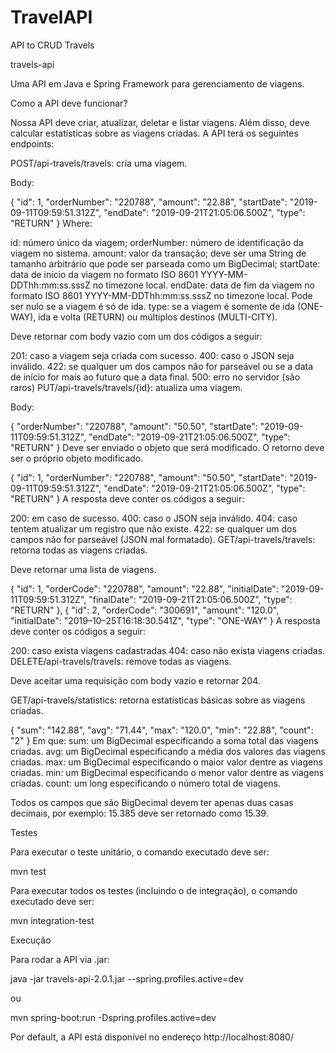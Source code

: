 # TravelAPI
API to CRUD Travels

travels-api

Uma API em Java e Spring Framework para gerenciamento de viagens.

Como a API deve funcionar?

Nossa API deve criar, atualizar, deletar e listar viagens. Além disso, deve calcular estatísticas sobre as viagens criadas. A API terá os seguintes endpoints:

POST/api-travels/travels: cria uma viagem. 

Body:

{ "id": 1, "orderNumber": "220788", "amount": "22.88", "startDate": "2019-09-11T09:59:51.312Z", "endDate": "2019-09-21T21:05:06.500Z", "type": "RETURN" }
Where:

id: número único da viagem; orderNumber: número de identificação da viagem no sistema. amount: valor da transação; deve ser uma String de tamanho arbitrário que pode ser parseada como um BigDecimal; startDate: data de início da viagem no formato ISO 8601 YYYY-MM-DDThh:mm:ss.sssZ no timezone local. endDate: data de fim da viagem no formato ISO 8601 YYYY-MM-DDThh:mm:ss.sssZ no timezone local. Pode ser nulo se a viagem é só de ida. type: se a viagem é somente de ida (ONE-WAY), ida e volta (RETURN) ou múltiplos destinos (MULTI-CITY).

Deve retornar com body vazio com um dos códigos a seguir:

201: caso a viagem seja criada com sucesso.
400: caso o JSON seja inválido.
422: se qualquer um dos campos não for parseável ou se a data de início for mais ao futuro que a data final.
500: erro no servidor (são raros)
PUT/api-travels/travels/{id}: atualiza uma viagem.

Body:

{ "orderNumber": "220788", "amount": "50.50", "startDate": "2019-09-11T09:59:51.312Z", "endDate": "2019-09-21T21:05:06.500Z", "type": "RETURN" }
Deve ser enviado o objeto que será modificado. O retorno deve ser o próprio objeto modificado.

{ "id": 1, "orderNumber": "220788", "amount": "50.50", "startDate": "2019-09-11T09:59:51.312Z", "endDate": "2019-09-21T21:05:06.500Z", "type": "RETURN" }
A resposta deve conter os códigos a seguir:

200: em caso de sucesso.
400: caso o JSON seja inválido.
404: caso tentem atualizar um registro que não existe.
422: se qualquer um dos campos não for parseável (JSON mal formatado).
GET/api-travels/travels: retorna todas as viagens criadas.

Deve retornar uma lista de viagens.

{ "id": 1, "orderCode": "220788", "amount": "22.88", "initialDate": "2019-09-11T09:59:51.312Z", "finalDate": "2019-09-21T21:05:06.500Z", "type": "RETURN" }, { "id": 2, "orderCode": "300691", "amount": "120.0", "initialDate": "2019–10–25T16:18:30.541Z", "type": "ONE-WAY" }
A resposta deve conter os códigos a seguir:

200: caso exista viagens cadastradas
404: caso não exista viagens criadas.
DELETE/api-travels/travels: remove todas as viagens.

Deve aceitar uma requisição com body vazio e retornar 204.

GET/api-travels/statistics: retorna estatísticas básicas sobre as viagens criadas.

{ "sum": "142.88", "avg": "71.44", "max": "120.0", "min": "22.88", "count": "2" }
Em que: sum: um BigDecimal especificando a soma total das viagens criadas. avg: um BigDecimal especificando a média dos valores das viagens criadas. max: um BigDecimal especificando o maior valor dentre as viagens criadas. min: um BigDecimal especificando o menor valor dentre as viagens criadas. count: um long especificando o número total de viagens.

Todos os campos que são BigDecimal devem ter apenas duas casas decimais, por exemplo: 15.385 deve ser retornado como 15.39.

Testes

Para executar o teste unitário, o comando executado deve ser:

mvn test

Para executar todos os testes (incluindo o de integração), o comando executado deve ser:

mvn integration-test

Execução

Para rodar a API via .jar:

java -jar travels-api-2.0.1.jar --spring.profiles.active=dev

ou

mvn spring-boot:run -Dspring.profiles.active=dev

Por default, a API está disponível no endereço http://localhost:8080/
